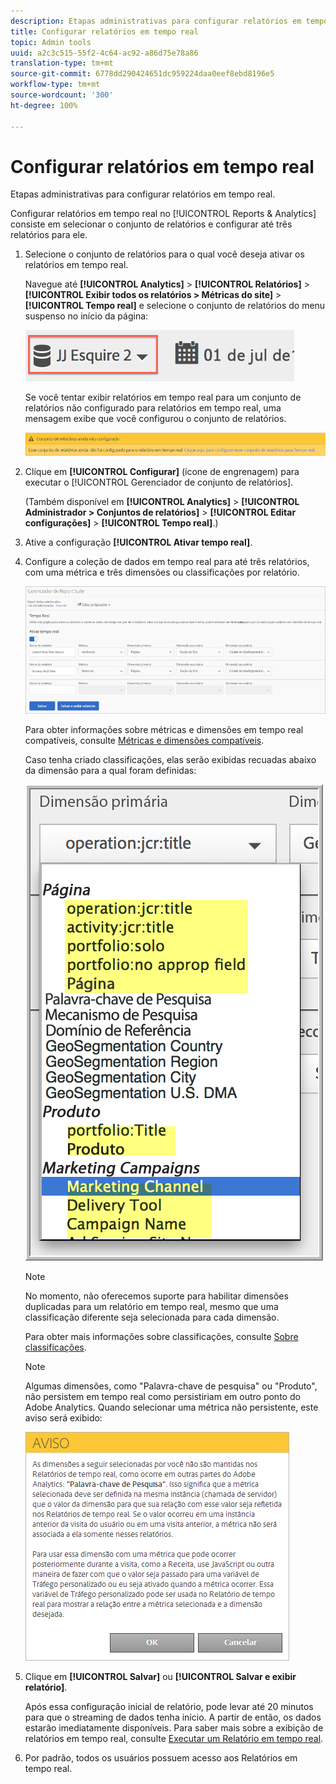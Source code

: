 ```yaml
---
description: Etapas administrativas para configurar relatórios em tempo real.
title: Configurar relatórios em tempo real
topic: Admin tools
uuid: a2c3c515-55f2-4c64-ac92-a86d75e78a86
translation-type: tm+mt
source-git-commit: 6778dd290424651dc959224daa0eef8ebd8196e5
workflow-type: tm+mt
source-wordcount: '300'
ht-degree: 100%

---
```



# Configurar relatórios em tempo real

Etapas administrativas para configurar relatórios em tempo real.

Configurar relatórios em tempo real no [!UICONTROL Reports &amp; Analytics] consiste em selecionar o conjunto de relatórios e configurar até três relatórios para ele.

1. Selecione o conjunto de relatórios para o qual você deseja ativar os relatórios em tempo real.

   Navegue até **[!UICONTROL Analytics]** > **[!UICONTROL Relatórios]** > **[!UICONTROL Exibir todos os relatórios > Métricas do site]** > **[!UICONTROL Tempo real]** e selecione o conjunto de relatórios do menu suspenso no início da página:

   ![](assets/report_suite_selector.png)

   Se você tentar exibir relatórios em tempo real para um conjunto de relatórios não configurado para relatórios em tempo real, uma mensagem exibe que você configurou o conjunto de relatórios.

   ![](assets/rep_suite_not_set_up.png)

1. Clique em **[!UICONTROL Configurar]** (ícone de engrenagem) para executar o [!UICONTROL Gerenciador de conjunto de relatórios].

   (Também disponível em **[!UICONTROL Analytics]** > **[!UICONTROL Administrador > Conjuntos de relatórios]** > **[!UICONTROL Editar configurações]** > **[!UICONTROL Tempo real]**.)

1. Ative a configuração **[!UICONTROL Ativar tempo real]**.
1. Configure a coleção de dados em tempo real para até três relatórios, com uma métrica e três dimensões ou classificações por relatório.

   ![](assets/real_time_admin.png)

   Para obter informações sobre métricas e dimensões em tempo real compatíveis, consulte [Métricas e dimensões compatíveis](/help/components/c-real-time-reporting/realtime-metrics.md).

   Caso tenha criado classificações, elas serão exibidas recuadas abaixo da dimensão para a qual foram definidas:

   ![](assets/classifications.png)

   >[!NOTE]
   >
   >No momento, não oferecemos suporte para habilitar dimensões duplicadas para um relatório em tempo real, mesmo que uma classificação diferente seja selecionada para cada dimensão.

   Para obter mais informações sobre classificações, consulte [Sobre classificações](/help/components/classifications/c-classifications.md).

   >[!NOTE]
   >
   >Algumas dimensões, como &quot;Palavra-chave de pesquisa&quot; ou &quot;Produto&quot;, não persistem em tempo real como persistiriam em outro ponto do Adobe Analytics. Quando selecionar uma métrica não persistente, este aviso será exibido:

   ![](assets/warning_dimensions.png)

1. Clique em **[!UICONTROL Salvar]** ou **[!UICONTROL Salvar e exibir relatório]**.

   Após essa configuração inicial de relatório, pode levar até 20 minutos para que o streaming de dados tenha início. A partir de então, os dados estarão imediatamente disponíveis. Para saber mais sobre a exibição de relatórios em tempo real, consulte [Executar um Relatório em tempo real](https://docs.adobe.com/content/help/pt-BR/analytics/analyze/reports-analytics/t-running-report-types.html).

1. Por padrão, todos os usuários possuem acesso aos Relatórios em tempo real.
